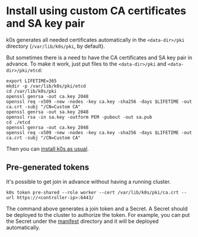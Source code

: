 # Install using custom CA certificates and SA key pair

k0s generates all needed certificates automatically in the `<data-dir>/pki` directory (`/var/lib/k0s/pki`, by default).  

But sometimes there is a need to have the CA certificates and SA key pair in advance.
To make it work, just put files to the `<data-dir>/pki` and `<data-dir>/pki/etcd`:

```shell
export LIFETIME=365
mkdir -p /var/lib/k0s/pki/etcd
cd /var/lib/k0s/pki
openssl genrsa -out ca.key 2048
openssl req -x509 -new -nodes -key ca.key -sha256 -days $LIFETIME -out ca.crt -subj "/CN=Custom CA"
openssl genrsa -out sa.key 2048
openssl rsa -in sa.key -outform PEM -pubout -out sa.pub
cd ./etcd
openssl genrsa -out ca.key 2048
openssl req -x509 -new -nodes -key ca.key -sha256 -days $LIFETIME -out ca.crt -subj "/CN=Custom CA"
```

Then you can [install k0s as usual](./install.md).

## Pre-generated tokens

It's possible to get join in advance without having a running cluster.

```shell
k0s token pre-shared --role worker --cert /var/lib/k0s/pki/ca.crt --url https://<controller-ip>:6443/
```

The command above generates a join token and a Secret. A Secret should be deployed to the cluster to authorize the token.
For example, you can put the Secret under the [manifest](manifests.md) directory and it will be deployed automatically.
